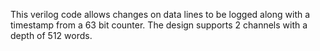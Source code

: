 This verilog code allows changes on data lines to be logged along with a timestamp from a 63 bit counter. The design supports 2 channels with a depth of 512 words.
